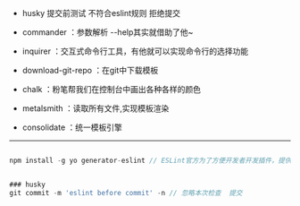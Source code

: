 - husky 提交前测试  不符合eslint规则 拒绝提交

- commander ：参数解析 --help其实就借助了他~
- inquirer ：交互式命令行工具，有他就可以实现命令行的选择功能
- download-git-repo ：在git中下载模板
- chalk ：粉笔帮我们在控制台中画出各种各样的颜色
- metalsmith ：读取所有文件,实现模板渲染
- consolidate ：统一模板引擎

---

```js

npm install -g yo generator-eslint // ESLint官方为了方便开发者开发插件，提供了使用Yeoman模板(generator-eslint)。

```

```js

### husky
git commit -m 'eslint before commit' -n // 忽略本次检查  提交
```